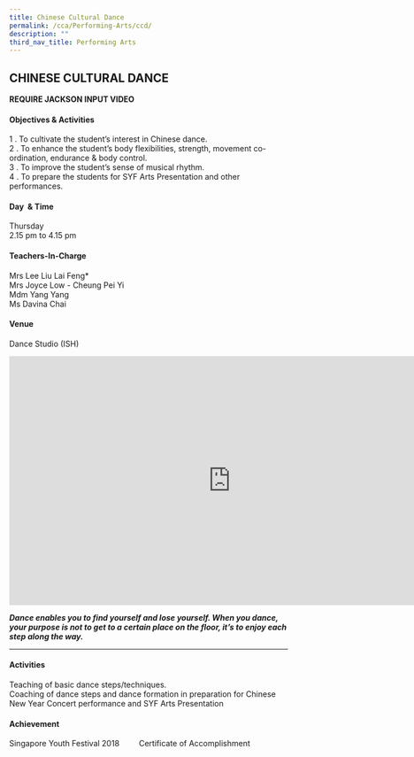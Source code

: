 ```yaml
---
title: Chinese Cultural Dance
permalink: /cca/Performing-Arts/ccd/
description: ""
third_nav_title: Performing Arts
---
```

## CHINESE CULTURAL DANCE

**REQUIRE JACKSON INPUT VIDEO**

#### Objectives &amp; Activities

1 \.  To cultivate the student’s interest in Chinese dance.<br>
2 \.  To enhance the student’s body flexibilities, strength, movement co-ordination, endurance &amp; body control.<br>
3 \.  To improve&nbsp;the student’s sense of musical rhythm.  <br>
4 \.  To prepare the students for SYF Arts Presentation and other performances.

#### Day &nbsp;&amp; Time

Thursday<br>
2.15 pm to 4.15 pm

#### Teachers-In-Charge

Mrs Lee Liu Lai Feng\*<br>
Mrs Joyce Low - Cheung Pei Yi<br>
Mdm Yang Yang  <br>
Ms Davina Chai

#### Venue

Dance Studio (ISH)

<iframe allowfullscreen="true" height="450" width="800" frameborder="0" src="https://docs.google.com/presentation/d/e/2PACX-1vQ-GFoRYpwilizQxHN036dSvjbcz3OYZF7kEPQcOSQRN8SDnFrwS7bn6T1d-aEQk0NClxt0WGh9wNbs/embed?start=false&amp;loop=false&amp;delayms=3000"></iframe>

**_Dance enables you to find yourself and lose yourself. When you dance, your purpose is not to get to a certain place on the floor, it’s to enjoy each step along the way._**

---

#### Activities

Teaching of basic dance steps/techniques.  
Coaching of dance steps and dance formation in preparation for Chinese New Year Concert performance and SYF Arts Presentation

#### Achievement   
Singapore Youth Festival 2018         Certificate of Accomplishment

